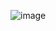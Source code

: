 ![image](https://github.com/PrackTan/Osahaneat/assets/66234445/17a6a3db-59bf-4604-9111-6e9cf7d18365)
